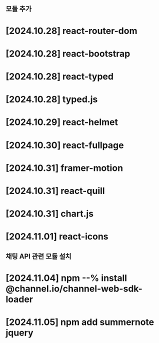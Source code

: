 ## 모듈 추가
# [2024.10.28] react-router-dom
# [2024.10.28] react-bootstrap
# [2024.10.28] react-typed
# [2024.10.28] typed.js

# [2024.10.29] react-helmet

# [2024.10.30] react-fullpage

# [2024.10.31] framer-motion
# [2024.10.31] react-quill
# [2024.10.31] chart.js

# [2024.11.01] react-icons

## 채팅 API 관련 모듈 설치
# [2024.11.04] npm --% install @channel.io/channel-web-sdk-loader 

# [2024.11.05] npm add summernote jquery